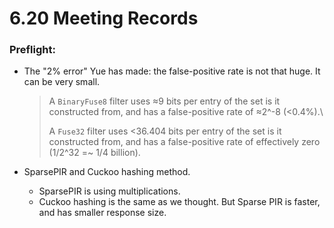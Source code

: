 # 6.20 Meeting Records

### Preflight: 

- The "2% error" Yue has made: the false-positive rate is not that huge. It can be very small. 

  >A `BinaryFuse8` filter uses ≈9 bits per entry of the set is it constructed from, and has a false-positive rate of ≈2^-8 (<0.4%).\
  >
  >A `Fuse32` filter uses <36.404 bits per entry of the set is it constructed from, and has a false-positive rate of effectively zero (1/2^32 =~ 1/4 billion).

- SparsePIR and Cuckoo hashing method.

  - SparsePIR is using multiplications.
  - Cuckoo hashing is the same as we thought. But Sparse PIR is faster, and has smaller response size. 
